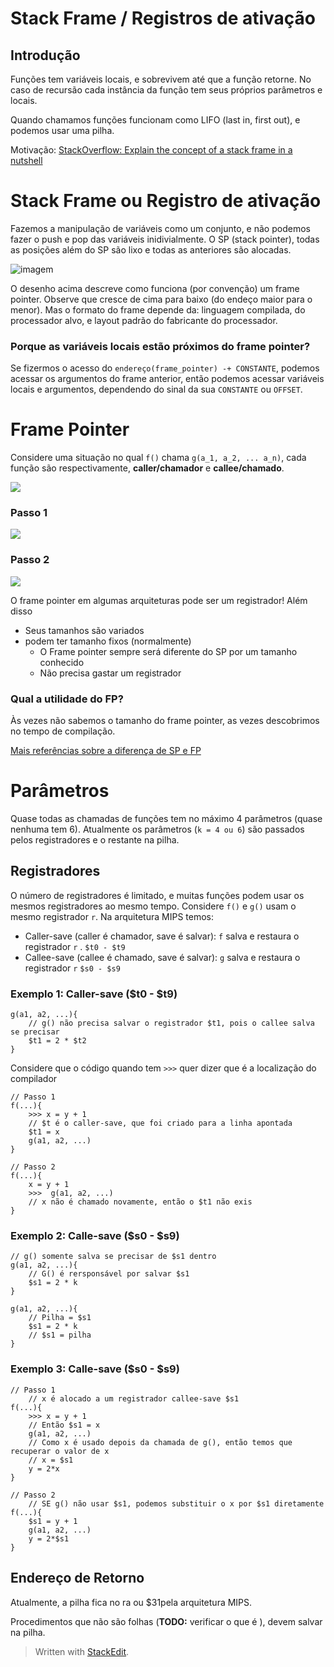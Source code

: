 # Stack Frame / Registros de ativação

## Introdução

Funções tem variáveis locais, e sobrevivem até que a função retorne. No caso de recursão cada instância da função tem seus próprios parâmetros e locais.

Quando chamamos funções funcionam como LIFO (last in, first out), e podemos usar uma pilha.

Motivação: [StackOverflow: Explain the concept of a stack frame in a nutshell](https://stackoverflow.com/questions/10057443/explain-the-concept-of-a-stack-frame-in-a-nutshell) 

# Stack Frame ou Registro de ativação

 Fazemos a manipulação de variáveis como um conjunto, e não podemos fazer o push e pop das variáveis inidivialmente. O SP (stack pointer), todas as posições além do SP são lixo e todas as anteriores são alocadas.



![imagem](https://raw.githubusercontent.com/NatSatie/StudyNotes/main/compilers/part_4/stackframes.png)



O desenho acima descreve como funciona (por convenção) um frame pointer. Observe que cresce de cima para baixo (do endeço maior para o menor). Mas o formato do frame depende da: linguagem compilada, do processador alvo, e layout padrão do fabricante do processador.

### Porque as variáveis locais estão próximos do frame pointer?

Se fizermos o acesso do `endereço(frame_pointer) -+ CONSTANTE`, podemos acessar os argumentos do frame anterior, então podemos acessar variáveis locais e argumentos, dependendo do sinal da sua `CONSTANTE` ou `OFFSET`.

# Frame Pointer

Considere uma situação no qual `f()` chama `g(a_1, a_2, ... a_n)`, cada função são respectivamente, **caller/chamador** e **callee/chamado**.

![](https://raw.githubusercontent.com/NatSatie/StudyNotes/main/compilers/part_4/stackframes_1.png)

### Passo 1 

![](https://raw.githubusercontent.com/NatSatie/StudyNotes/main/compilers/part_4/stackframes_2.png)

### Passo 2

![](https://raw.githubusercontent.com/NatSatie/StudyNotes/main/compilers/part_4/stackframes_3.png)

O frame pointer em algumas arquiteturas pode ser um registrador! Além disso

- Seus tamanhos são variados
- podem ter tamanho fixos (normalmente)
  - O Frame pointer sempre será diferente do SP por um tamanho conhecido
  - Não precisa gastar um registrador

### Qual a utilidade do FP?

Às vezes não sabemos o tamanho do frame pointer, as vezes descobrimos no tempo de compilação. 

[Mais referências sobre a diferença de SP e FP](https://www.embeddedrelated.com/showthread/comp.arch.embedded/31646-1.php#:~:text=The%20stack%20pointer%20always%20points,the%20frame%20pointer%20(ever).)

# Parâmetros

Quase todas as chamadas de funções tem no máximo 4 parâmetros (quase nenhuma tem 6). Atualmente os parâmetros (`k = 4 ou 6`) são passados pelos registradores e o restante na pilha.

## Registradores

O número de registradores é limitado, e muitas funções podem usar os mesmos registradores ao mesmo tempo. Considere `f()` e `g()` usam o mesmo registrador `r`. Na arquitetura MIPS temos:



- Caller-save (caller é chamador, save é salvar): `f` salva e restaura o registrador `r` . `$t0 - $t9`
- Callee-save (callee é chamado, save é salvar): `g` salva e restaura o registrador `r`  `$s0 - $s9`



### Exemplo 1: Caller-save ($t0 - $t9)

```
g(a1, a2, ...){
	// g() não precisa salvar o registrador $t1, pois o callee salva se precisar
	$t1 = 2 * $t2
}
```

Considere que o código quando tem  `>>>` quer dizer que é a localização do compilador

```
// Passo 1
f(...){
	>>> x = y + 1
	// $t é o caller-save, que foi criado para a linha apontada
	$t1 = x
	g(a1, a2, ...)
}
```

```
// Passo 2
f(...){
	x = y + 1
	>>>  g(a1, a2, ...)
	// x não é chamado novamente, então o $t1 não exis
}
```

### Exemplo 2: Calle-save ($s0 - $s9)

```
// g() somente salva se precisar de $s1 dentro
g(a1, a2, ...){
	// G() é rersponsável por salvar $s1
	$s1 = 2 * k
}
```

```
g(a1, a2, ...){
	// Pilha = $s1
	$s1 = 2 * k
	// $s1 = pilha
}
```

### Exemplo 3: Calle-save ($s0 - $s9)

```
// Passo 1
	// x é alocado a um registrador callee-save $s1
f(...){
	>>> x = y + 1
	// Então $s1 = x
	g(a1, a2, ...)
	// Como x é usado depois da chamada de g(), então temos que recuperar o valor de x
	// x = $s1
	y = 2*x
}
```

```
// Passo 2
	// SE g() não usar $s1, podemos substituir o x por $s1 diretamente
f(...){
	$s1 = y + 1
	g(a1, a2, ...)
	y = 2*$s1
}
```

## Endereço de Retorno

Atualmente, a pilha fica no ra ou $31pela arquitetura MIPS.

Procedimentos que não são folhas (**TODO:** verificar o que é ), devem salvar na pilha.

> Written with [StackEdit](https://stackedit.io/).